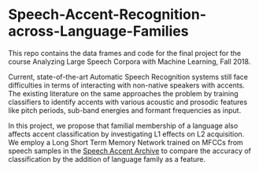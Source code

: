 # Speech-Accent-Recognition-across-Language-Families
This repo contains the data frames and code for the final project for the course Analyzing Large Speech Corpora with Machine Learning, Fall 2018.


Current, state-of-the-art Automatic Speech Recognition systems still face difficulties in terms of interacting with non-native speakers with accents. The existing literature on the same approaches the problem by training classifiers to identify accents with various acoustic and prosodic features like pitch periods, sub-band energies and formant frequencies as input.

In this project, we propose that familial membership of a language also affects accent classification by investigating L1 effects on L2 acquisition. We employ a Long Short Term Memory Network trained on MFCCs from speech samples in the [Speech Accent Archive](http://accent.gmu.edu/) to compare the accuracy of classification by the addition of language family as a feature.
